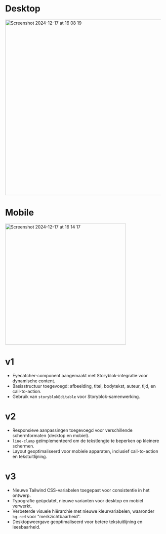 # Desktop
<img width="568" alt="Screenshot 2024-12-17 at 16 08 19" src="https://github.com/user-attachments/assets/5c733a6f-3e0f-4377-858a-905897012b2c" />

# Mobile
<img width="391" alt="Screenshot 2024-12-17 at 16 14 17" src="https://github.com/user-attachments/assets/0ed88306-bb39-49c0-9193-28e957f2d3ad" />

# v1
- Eyecatcher-component aangemaakt met Storyblok-integratie voor dynamische content.
- Basisstructuur toegevoegd: afbeelding, titel, bodytekst, auteur, tijd, en call-to-action.
- Gebruik van `storyblokEditable` voor Storyblok-samenwerking.

# v2
- Responsieve aanpassingen toegevoegd voor verschillende schermformaten (desktop en mobiel).
- `line-clamp` geïmplementeerd om de tekstlengte te beperken op kleinere schermen.
- Layout geoptimaliseerd voor mobiele apparaten, inclusief call-to-action en tekstuitlijning.

# v3
- Nieuwe Tailwind CSS-variabelen toegepast voor consistentie in het ontwerp.
- Typografie geüpdatet, nieuwe varianten voor desktop en mobiel verwerkt.
- Verbeterde visuele hiërarchie met nieuwe kleurvariabelen, waaronder `bg-red` voor "merkzichtbaarheid".
- Desktopweergave geoptimaliseerd voor betere tekstuitlijning en leesbaarheid.
